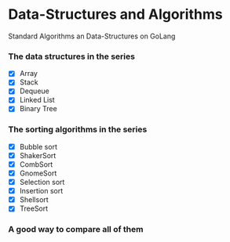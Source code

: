 # Data-Structures and Algorithms
Standard Algorithms an Data-Structures on GoLang

### The data structures in the series

- [x] Array
- [x] Stack
- [x] Dequeue
- [x] Linked List
- [x] Binary Tree

### The sorting algorithms in the series

- [x] Bubble sort
- [x] ShakerSort
- [x] CombSort
- [x] GnomeSort
- [x] Selection sort
- [x] Insertion sort
- [x] Shellsort
- [x] TreeSort

### A good way to compare all of them
